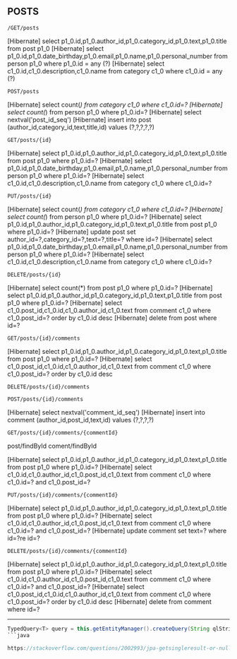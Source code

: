 ## POSTS

`/GET/posts`

[Hibernate] select p1_0.id,p1_0.author_id,p1_0.category_id,p1_0.text,p1_0.title from post p1_0
[Hibernate] select p1_0.id,p1_0.date_birthday,p1_0.email,p1_0.name,p1_0.personal_number from person p1_0 where p1_0.id = any (?)
[Hibernate] select c1_0.id,c1_0.description,c1_0.name from category c1_0 where c1_0.id = any (?)

`POST/posts`

[Hibernate] select count(_) from category c1_0 where c1_0.id=?
[Hibernate] select count(_) from person p1_0 where p1_0.id=?
[Hibernate] select nextval('post_id_seq')
[Hibernate] insert into post (author_id,category_id,text,title,id) values (?,?,?,?,?)

`GET/posts/{id}`

[Hibernate] select p1_0.id,p1_0.author_id,p1_0.category_id,p1_0.text,p1_0.title from post p1_0 where p1_0.id=?
[Hibernate] select p1_0.id,p1_0.date_birthday,p1_0.email,p1_0.name,p1_0.personal_number from person p1_0 where p1_0.id=?
[Hibernate] select c1_0.id,c1_0.description,c1_0.name from category c1_0 where c1_0.id=?

`PUT/posts/{id}`

[Hibernate] select count(_) from category c1_0 where c1_0.id=?
[Hibernate] select count(_) from person p1_0 where p1_0.id=?
[Hibernate] select p1_0.id,p1_0.author_id,p1_0.category_id,p1_0.text,p1_0.title from post p1_0 where p1_0.id=?
[Hibernate] update post set author_id=?,category_id=?,text=?,title=? where id=?
[Hibernate] select p1_0.id,p1_0.date_birthday,p1_0.email,p1_0.name,p1_0.personal_number from person p1_0 where p1_0.id=?
[Hibernate] select c1_0.id,c1_0.description,c1_0.name from category c1_0 where c1_0.id=?

`DELETE/posts/{id}`

[Hibernate] select count(\*) from post p1_0 where p1_0.id=?
[Hibernate] select p1_0.id,p1_0.author_id,p1_0.category_id,p1_0.text,p1_0.title from post p1_0 where p1_0.id=?
[Hibernate] select c1_0.post_id,c1_0.id,c1_0.author_id,c1_0.text from comment c1_0 where c1_0.post_id=? order by c1_0.id desc
[Hibernate] delete from post where id=?

`GET/posts/{id}/comments`

[Hibernate] select p1_0.id,p1_0.author_id,p1_0.category_id,p1_0.text,p1_0.title from post p1_0 where p1_0.id=?
[Hibernate] select c1_0.post_id,c1_0.id,c1_0.author_id,c1_0.text from comment c1_0 where c1_0.post_id=? order by c1_0.id desc

`DELETE/posts/{id}/comments`

`POST/posts/{id}/comments`

[Hibernate] select nextval('comment_id_seq')
[Hibernate] insert into comment (author_id,post_id,text,id) values (?,?,?,?)

`GET/posts/{id}/comments/{commentId}`

post/findById
coment/findById

[Hibernate] select p1_0.id,p1_0.author_id,p1_0.category_id,p1_0.text,p1_0.title from post p1_0 where p1_0.id=?
[Hibernate] select c1_0.id,c1_0.author_id,c1_0.post_id,c1_0.text from comment c1_0 where c1_0.id=? and c1_0.post_id=?

`PUT/posts/{id}/comments/{commentId}`

[Hibernate] select p1_0.id,p1_0.author_id,p1_0.category_id,p1_0.text,p1_0.title from post p1_0 where p1_0.id=?
[Hibernate] select c1_0.id,c1_0.author_id,c1_0.post_id,c1_0.text from comment c1_0 where c1_0.id=? and c1_0.post_id=?
[Hibernate] update comment set text=? where id=?re id=?

`DELETE/posts/{id}/comments/{commentId}`

[Hibernate] select p1_0.id,p1_0.author_id,p1_0.category_id,p1_0.text,p1_0.title from post p1_0 where p1_0.id=?
[Hibernate] select c1_0.id,c1_0.author_id,c1_0.post_id,c1_0.text from comment c1_0 where c1_0.id=? and c1_0.post_id=?
[Hibernate] select c1_0.post_id,c1_0.id,c1_0.author_id,c1_0.text from comment c1_0 where c1_0.post_id=? order by c1_0.id desc
[Hibernate] delete from comment where id=?

---

````java
TypedQuery<T> query = this.getEntityManager().createQuery(String qlString, Class<T> resultClass)
```java

https://stackoverflow.com/questions/2002993/jpa-getsingleresult-or-null
````
